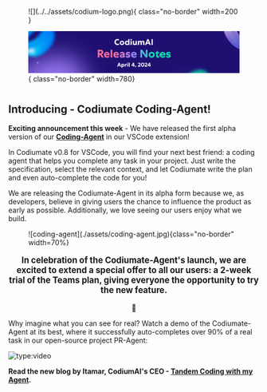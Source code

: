 <figure markdown="1">
![](../../assets/codium-logo.png){ class="no-border" width=200 }

![](./assets/all%20release%20notes.png){ class="no-border" width=780}
</figure>

#
## Introducing - Codiumate Coding-Agent!

**Exciting announcement this week** - We have released the first alpha version of our **[Coding-Agent](https://www.codium.ai/products/coding-agent/)** in our VSCode extension!

In Codiumate v0.8 for VSCode, you will find your next best friend: a coding agent that helps you complete any task in your project. Just write the specification, select the relevant context, and let Codiumate write the plan and even auto-complete the code for you!

We are releasing the Codiumate-Agent in its alpha form because we, as developers, believe in giving users the chance to influence the product as early as possible. Additionally, we love seeing our users enjoy what we build.

<figure markdown="1">
![coding-agent](./assets/coding-agent.jpg){class="no-border" width=70%}
</figure>

<p style="text-align:center; font-size:120%;"> <b>In celebration of the Codiumate-Agent's launch, we are excited to extend a special offer to all our users: a 2-week trial of the Teams plan, giving everyone the opportunity to try the new feature.</b></p>
<p style="text-align:center"> 🎉</p>


Why imagine what you can see for real? Watch a demo of the Codiumate-Agent at its best, where it successfully auto-completes over 90% of a real task in our open-source project PR-Agent:

![type:video](https://www.youtube.com/embed/9dH3pUzsbig?si=dSRMHNdeahUTtEdn)

**Read the new blog by Itamar, CodiumAI's CEO - [Tandem Coding with my Agent](https://www.codium.ai/blog/tandem-development-agent-plan-aware-auto-complete-with-automatic-review/).**
